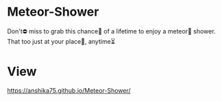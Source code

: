 # Meteor-Shower
Don't⛔ miss to grab this chance💫 of a lifetime to enjoy a meteor🌠 shower. That too just at your place🏡, anytime⏳

# View
https://anshika75.github.io/Meteor-Shower/
